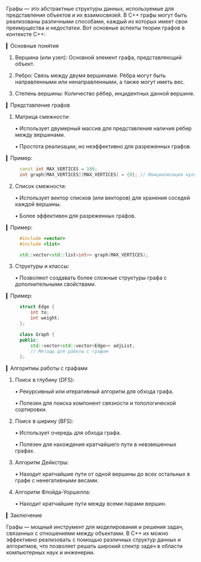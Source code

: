 Графы — это абстрактные структуры данных, используемые для представления объектов и их взаимосвязей. В C++ графы могут быть реализованы различными способами, каждый из которых имеет свои преимущества и недостатки. Вот основные аспекты теории графов в контексте C++:

▎Основные понятия

1. Вершина (или узел): Основной элемент графа, представляющий объект.

2. Ребро: Связь между двумя вершинами. Рёбра могут быть направленными или ненаправленными, а также могут иметь вес.

3. Степень вершины: Количество рёбер, инцидентных данной вершине.

▎Представление графов

1. Матрица смежности:

   • Использует двумерный массив для представления наличия рёбер между вершинами.

   • Простота реализации, но неэффективно для разреженных графов.

▎Пример:
     
```C++
     const int MAX_VERTICES = 100;
     int graph[MAX_VERTICES][MAX_VERTICES] = {0}; // Инициализация нулями
```     

2. Список смежности:

   • Использует вектор списков (или векторов) для хранения соседей каждой вершины.

   • Более эффективен для разреженных графов.

▎Пример:
     
```C++
     #include <vector>
     #include <list>

     std::vector<std::list<int>> graph(MAX_VERTICES);
```    

3. Структуры и классы:

   • Позволяют создавать более сложные структуры графа с дополнительными свойствами.

▎Пример:
     
```C++
     struct Edge {
         int to;
         int weight;
     };

     class Graph {
     public:
         std::vector<std::vector<Edge>> adjList;
         // Методы для работы с графом
     };
```     

▎Алгоритмы работы с графами

1. Поиск в глубину (DFS):

   • Рекурсивный или итеративный алгоритм для обхода графа.

   • Полезен для поиска компонент связности и топологической сортировки.

2. Поиск в ширину (BFS):

   • Использует очередь для обхода графа.

   • Полезен для нахождения кратчайшего пути в невзвешенных графах.

3. Алгоритм Дейкстры:

   • Находит кратчайшие пути от одной вершины до всех остальных в графе с ненегативными весами.

4. Алгоритм Флойда-Уоршелла:

   • Находит кратчайшие пути между всеми парами вершин.


▎Заключение

Графы — мощный инструмент для моделирования и решения задач, связанных с отношениями между объектами. В C++ их можно эффективно реализовать с помощью различных структур данных и алгоритмов, что позволяет решать широкий спектр задач в области компьютерных наук и инженерии.
